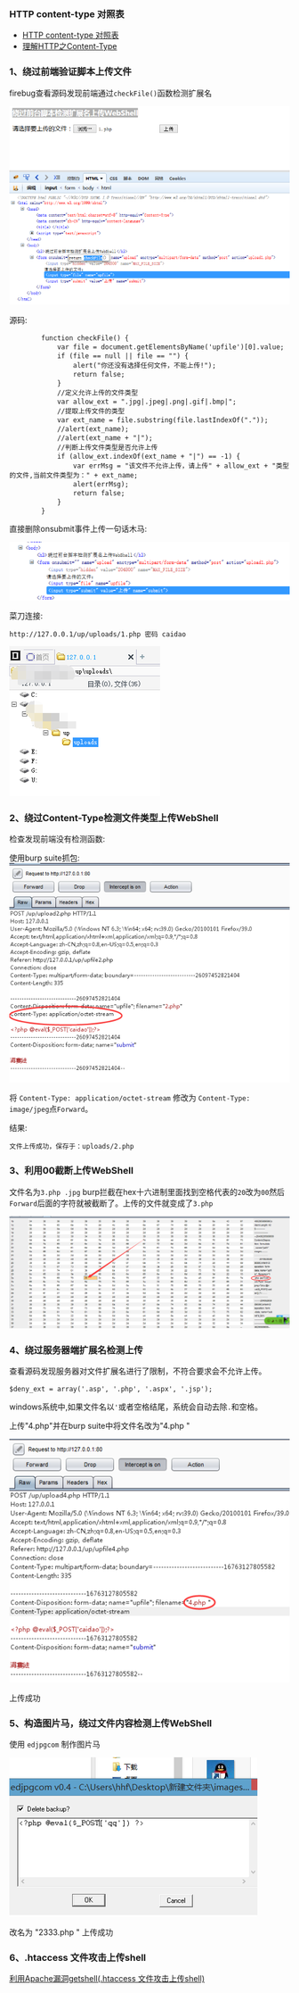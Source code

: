 ### HTTP content-type 对照表

- [HTTP content-type 对照表](http://www.runoob.com/http/http-content-type.html)
- [理解HTTP之Content-Type](http://homeway.me/2015/07/19/understand-http-about-content-type/)


### 1、绕过前端验证脚本上传文件

firebug查看源码发现前端通过`checkFile()`函数检测扩展名

![checkFile检测](images/1.png)

源码:
```
        function checkFile() {
            var file = document.getElementsByName('upfile')[0].value;
            if (file == null || file == "") {
                alert("你还没有选择任何文件，不能上传!");
                return false;
            }
            //定义允许上传的文件类型
            var allow_ext = ".jpg|.jpeg|.png|.gif|.bmp|";
            //提取上传文件的类型
            var ext_name = file.substring(file.lastIndexOf("."));
            //alert(ext_name);
            //alert(ext_name + "|");
            //判断上传文件类型是否允许上传
            if (allow_ext.indexOf(ext_name + "|") == -1) {
                var errMsg = "该文件不允许上传，请上传" + allow_ext + "类型的文件,当前文件类型为：" + ext_name;
                alert(errMsg);
                return false;
            }
        }
```

直接删除onsubmit事件上传一句话木马:

![删除onsubmit事件](images/3.png)

菜刀连接:
```
http://127.0.0.1/up/uploads/1.php 密码 caidao
```
![菜刀连接](images/5.png)

### 2、绕过Content-Type检测文件类型上传WebShell

检查发现前端没有检测函数:

使用burp suite抓包:
![burp拦截Content-Type](images/6.png)

将 `Content-Type: application/octet-stream` 修改为 `Content-Type: image/jpeg`点`Forward`。

结果:
```
文件上传成功，保存于：uploads/2.php 
```

### 3、利用00截断上传WebShell

文件名为`3.php .jpg`
burp拦截在hex十六进制里面找到空格代表的`20`改为`00`然后`Forward`后面的字符就被截断了。上传的文件就变成了`3.php`

![00截断上传](images/7.png)

### 4、绕过服务器端扩展名检测上传

查看源码发现服务器对文件扩展名进行了限制，不符合要求会不允许上传。
```
$deny_ext = array('.asp', '.php', '.aspx', '.jsp');
```
windows系统中,如果文件名以`'`或者空格结尾，系统会自动去除`.`和空格。

上传"4.php"并在burp suite中将文件名改为"4.php "

![绕过服务器端扩展名](images/8.png)

上传成功

### 5、构造图片马，绕过文件内容检测上传WebShell

使用 `edjpgcom` 制作图片马

![制作图片马](images/9.png)

改名为 "2333.php " 上传成功

### 6、.htaccess 文件攻击上传shell

[利用Apache漏洞getshell(.htaccess 文件攻击上传shell)](http://mp.weixin.qq.com/s?__biz=MzAxMjE3ODU3MQ==&mid=2650441110&idx=2&sn=d2231fd3da6e723064f9152e9f735150&chksm=83bbe072b4cc6964b81a47b1b7940a4e5a98daad7c39cb2f172d49973aa12c8b1f6eec04d30f&scene=27#wechat_redirect)